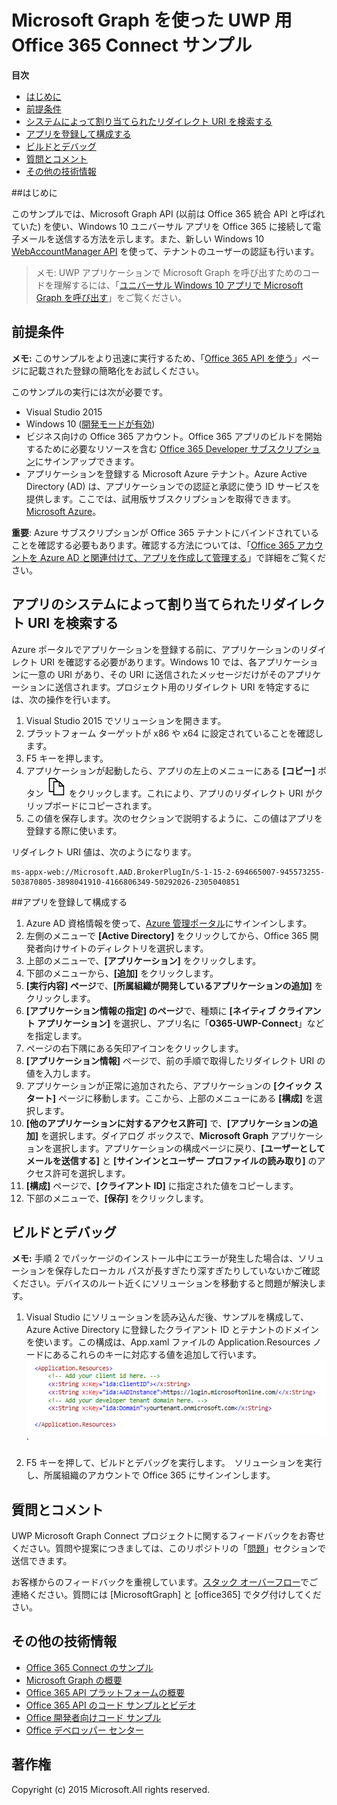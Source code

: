 ﻿# Microsoft Graph を使った UWP 用 Office 365 Connect サンプル

**目次**  

* [はじめに](#introduction)  
* [前提条件](#prerequisites)  
* [システムによって割り当てられたリダイレクト URI を検索する](#redirect)  
* [アプリを登録して構成する](#register)  
* [ビルドとデバッグ](#build)  
* [質問とコメント](#questions)  
* [その他の技術情報](#additional-resources)  

<a name="introduction"></a>
##はじめに

このサンプルでは、Microsoft Graph API (以前は Office 365 統合 API と呼ばれていた) を使い、Windows 10 ユニバーサル アプリを Office 365 に接続して電子メールを送信する方法を示します。また、新しい Windows 10 [WebAccountManager API](http://blogs.technet.com/b/ad/archive/2015/08/03/develop-windows-universal-apps-with-azure-ad-and-the-windows-10-identity-api.aspx) を使って、テナントのユーザーの認証も行います。

> メモ: UWP アプリケーションで Microsoft Graph を呼び出すためのコードを理解するには、「[ユニバーサル Windows 10 アプリで Microsoft Graph を呼び出す](https://graph.microsoft.io/docs/platform/uwp)」をご覧ください。


<a name="prerequisites"></a>
## 前提条件 ##

**メモ:** このサンプルをより迅速に実行するため、「[Office 365 API を使う](http://dev.office.com/getting-started/office365apis?platform=option-windowsuniversal#setup)」ページに記載された登録の簡略化をお試しください。

このサンプルの実行には次が必要です。

  * Visual Studio 2015 
  * Windows 10 ([開発モードが有効](https://msdn.microsoft.com/ja-jp/library/windows/apps/xaml/dn706236.aspx))
  * ビジネス向けの Office 365 アカウント。Office 365 アプリのビルドを開始するために必要なリソースを含む [Office 365 Developer サブスクリプション](https://msdn.microsoft.com/en-us/office/office365/howto/setup-development-environment#bk_Office365Account)にサインアップできます。
  * アプリケーションを登録する Microsoft Azure テナント。Azure Active Directory (AD) は、アプリケーションでの認証と承認に使う ID サービスを提供します。ここでは、試用版サブスクリプションを取得できます。 [Microsoft Azure](http://aka.ms/jjm0q7)。

**重要**: Azure サブスクリプションが Office 365 テナントにバインドされていることを確認する必要もあります。確認する方法については、「[Office 365 アカウントを Azure AD と関連付けて、アプリを作成して管理する](https://msdn.microsoft.com/en-us/office/office365/howto/setup-development-environment#bk_CreateAzureSubscription)」で詳細をご覧ください。

<a name="redirect"></a>
## アプリのシステムによって割り当てられたリダイレクト URI を検索する

Azure ポータルでアプリケーションを登録する前に、アプリケーションのリダイレクト URI を確認する必要があります。Windows 10 では、各アプリケーションに一意の URI があり、その URI に送信されたメッセージだけがそのアプリケーションに送信されます。プロジェクト用のリダイレクト URI を特定するには、次の操作を行います。

1. Visual Studio 2015 でソリューションを開きます。 
2. プラットフォーム ターゲットが x86 や x64 に設定されていることを確認します。
3. F5 キーを押します。
4. アプリケーションが起動したら、アプリの左上のメニューにある **[コピー]** ボタン ![代替テキスト](../readme-images/copy_icon.png) をクリックします。これにより、アプリのリダイレクト URI がクリップボードにコピーされます。 
5. この値を保存します。次のセクションで説明するように、この値はアプリを登録する際に使います。 


リダイレクト URI 値は、次のようになります。
```
ms-appx-web://Microsoft.AAD.BrokerPlugIn/S-1-15-2-694665007-945573255-503870805-3898041910-4166806349-50292026-2305040851
```


<a name="register"></a>
##アプリを登録して構成する

1. Azure AD 資格情報を使って、[Azure 管理ポータル](http://aka.ms/i5b8dz)にサインインします。
2. 左側のメニューで **[Active Directory]** をクリックしてから、Office 365 開発者向けサイトのディレクトリを選択します。
3. 上部のメニューで、**[アプリケーション]** をクリックします。
4. 下部のメニューから、**[追加]** をクリックします。
5. **[実行内容] ページ**で、**[所属組織が開発しているアプリケーションの追加]** をクリックします。
6. **[アプリケーション情報の指定] のページ**で、種類に **[ネイティブ クライアント アプリケーション]** を選択し、アプリ名に「**O365-UWP-Connect**」などを指定します。
7.	ページの右下隅にある矢印アイコンをクリックします。
8. **[アプリケーション情報]** ページで、前の手順で取得したリダイレクト URI の値を入力します。
9. アプリケーションが正常に追加されたら、アプリケーションの **[クイック スタート]** ページに移動します。ここから、上部のメニューにある **[構成]** を選択します。
10. **[他のアプリケーションに対するアクセス許可]** で、**[アプリケーションの追加]** を選択します。ダイアログ ボックスで、**Microsoft Graph** アプリケーションを選択します。アプリケーションの構成ページに戻り、**[ユーザーとしてメールを送信する]** と **[サインインとユーザー プロファイルの読み取り]** のアクセス許可を選択します。
11. **[構成]** ページで、**[クライアント ID]** に指定された値をコピーします。
12. 下部のメニューで、**[保存]** をクリックします。

<a name="build"></a>
## ビルドとデバッグ ##

**メモ:** 手順 2 でパッケージのインストール中にエラーが発生した場合は、ソリューションを保存したローカル パスが長すぎたり深すぎたりしていないかご確認ください。デバイスのルート近くにソリューションを移動すると問題が解決します。

1. Visual Studio にソリューションを読み込んだ後、サンプルを構成して、Azure Active Directory に登録したクライアント ID とテナントのドメインを使います。この構成は、App.xaml ファイルの Application.Resources ノードにあるこれらのキーに対応する値を追加して行います。
![Office 365 UWP Microsoft Graph Connect サンプル](../readme-images/ClientTenant.png "App.xaml ファイル内のクライアント ID 値")`

2. F5 キーを押して、ビルドとデバッグを実行します。　ソリューションを実行し、所属組織のアカウントで Office 365 にサインインします。


<a name="questions"></a>
## 質問とコメント

UWP Microsoft Graph Connect プロジェクトに関するフィードバックをお寄せください。質問や提案につきましては、このリポジトリの「[問題](https://github.com/OfficeDev/O365-UWP-Microsoft-Graph-Connect/issues)」セクションで送信できます。

お客様からのフィードバックを重視しています。[スタック オーバーフロー](http://stackoverflow.com/questions/tagged/office365+or+microsoftgraph)でご連絡ください。質問には [MicrosoftGraph] と [office365] でタグ付けしてください。

<a name="additional-resources"></a>
## その他の技術情報 ##

- [Office 365 Connect のサンプル](https://github.com/OfficeDev?utf8=%E2%9C%93&query=-Connect)
- [Microsoft Graph の概要](http://graph.microsoft.io)
- [Office 365 API プラットフォームの概要](https://msdn.microsoft.com/office/office365/howto/platform-development-overview)
- [Office 365 API のコード サンプルとビデオ](https://msdn.microsoft.com/office/office365/howto/starter-projects-and-code-samples)
- [Office 開発者向けコード サンプル](http://dev.office.com/code-samples)
- [Office デベロッパー センター](http://dev.office.com/)


## 著作権
Copyright (c) 2015 Microsoft.All rights reserved.


